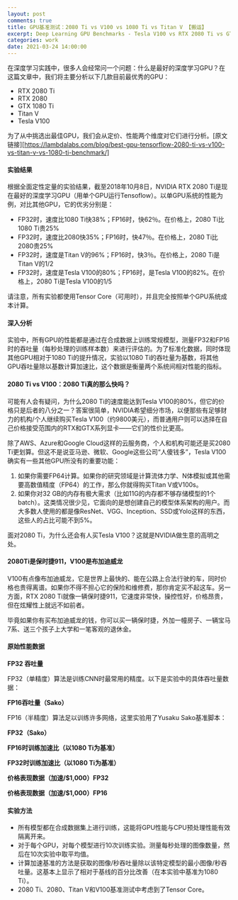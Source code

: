 ```yaml
---
layout: post
comments: true
title: GPU基准测试：2080 Ti vs V100 vs 1080 Ti vs Titan V 【搬运】
excerpt: Deep Learning GPU Benchmarks - Tesla V100 vs RTX 2080 Ti vs GTX 1080 Ti vs Titan V
categories: work
date: 2021-03-24 14:00:00
---
```


在深度学习实践中，很多人会经常问一个问题：什么是最好的深度学习GPU？在这篇文章中，我们将主要分析以下几款目前最优秀的GPU：

- RTX 2080 Ti
- RTX 2080
- GTX 1080 Ti
- Titan V
- Tesla V100

为了从中挑选出最佳GPU，我们会从定价、性能两个维度对它们进行分析。[原文链接][https://lambdalabs.com/blog/best-gpu-tensorflow-2080-ti-vs-v100-vs-titan-v-vs-1080-ti-benchmark/]

#### **实验结果**

根据全面定性定量的实验结果，截至2018年10月8日，NVIDIA RTX 2080 Ti是现在最好的深度学习GPU（用单个GPU运行Tensoflow）。以单GPU系统的性能为例，对比其他GPU，它的优劣分别是：

- FP32时，速度比1080 Ti快38%；FP16时，快62％。在价格上，2080 Ti比1080 Ti贵25%
- FP32时，速度比2080快35%；FP16时，快47％。在价格上，2080 Ti比2080贵25%
- FP32时，速度是Titan V的96%；FP16时，快3％。在价格上，2080 Ti是Titan V的1/2
- FP32时，速度是Tesla V100的80%；FP16时，是Tesla V100的82%。在价格上，2080 Ti是Tesla V100的1/5

请注意，所有实验都使用Tensor Core（可用时），并且完全按照单个GPU系统成本计算。

#### **深入分析**

实验中，所有GPU的性能都是通过在合成数据上训练常规模型，测量FP32和FP16时的吞吐量（每秒处理的训练样本数）来进行评估的。为了标准化数据，同时体现其他GPU相对于1080 Ti的提升情况，实验以1080 Ti的吞吐量为基数，将其他GPU吞吐量除以基数计算加速比，这个数据是衡量两个系统间相对性能的指标。

#### **2080 Ti vs V100：2080 Ti真的那么快吗？**

可能有人会有疑问，为什么2080 Ti的速度能达到Tesla V100的80%，但它的价格只是后者的八分之一？答案很简单，NVIDIA希望细分市场，以便那些有足够财力的机构/个人继续购买Tesla V100（约9800美元），而普通用户则可以选择在自己价格接受范围内的RTX和GTX系列显卡——它们的性价比更高。

除了AWS、Azure和Google Cloud这样的云服务商，个人和机构可能还是买2080 Ti更划算。但这不是说亚马逊、微软、Google这些公司“人傻钱多”，Tesla V100确实有一些其他GPU所没有的重要功能：

1. 如果你需要FP64计算。如果你的研究领域是计算流体力学、N体模拟或其他需要高数值精度（FP64）的工作，那么你就得购买Titan V或V100s。
2. 如果你对32 GB的内存有极大需求（比如11G的内存都不够存储模型的1个batch）。这类情况很少见，它面向的是想创建自己的模型体系架构的用户。而大多数人使用的都是像ResNet、VGG、Inception、SSD或Yolo这样的东西，这些人的占比可能不到5%。

面对2080 Ti，为什么还会有人买Tesla V100？这就是NVIDIA做生意的高明之处。

#### **2080Ti是保时捷911，V100是布加迪威龙**

V100有点像布加迪威龙，它是世界上最快的、能在公路上合法行驶的车，同时价格也贵得离谱。如果你不得不担心它的保险和维修费，那你肯定买不起这车。另一方面，RTX 2080 Ti就像一辆保时捷911，它速度非常快，操控性好，价格昂贵，但在炫耀性上就远不如前者。

毕竟如果你有买布加迪威龙的钱，你可以买一辆保时捷，外加一幢房子、一辆宝马7系、送三个孩子上大学和一笔客观的退休金。

#### **原始性能数据**

**FP32 吞吐量**

FP32（单精度）算法是训练CNN时最常用的精度。以下是实验中的具体吞吐量数据：

**FP16吞吐量（Sako）**

FP16（半精度）算法足以训练许多网络，这里实验用了Yusaku Sako基准脚本：

**FP32（Sako）**

**FP16时训练加速比（以1080 Ti为基准）**

**FP32时训练加速比（以1080 Ti为基准）**

**价格表现数据（加速/$1,000）FP32**

**价格表现数据（加速/$1,000）FP16**

#### 实验方法

- 所有模型都在合成数据集上进行训练，这能将GPU性能与CPU预处理性能有效隔离开来。
- 对于每个GPU，对每个模型进行10次训练实验。测量每秒处理的图像数量，然后在10次实验中取平均值。
- 计算加速基准的方法是获取的图像/秒吞吐量除以该特定模型的最小图像/秒吞吐量。这基本上显示了相对于基线的百分比改善（在本实验中基准为1080 Ti）。
- 2080 Ti、2080、Titan V和V100基准测试中考虑到了Tensor Core。